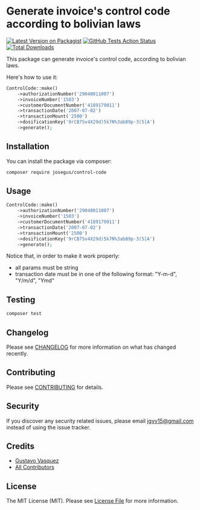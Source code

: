 # Generate invoice's control code according to bolivian laws

[![Latest Version on Packagist](https://img.shields.io/packagist/v/josegus/control-code.svg?style=flat-square)](https://packagist.org/packages/josegus/control-code)
[![GitHub Tests Action Status](https://img.shields.io/github/workflow/status/josegus/control-code/Tests?label=tests)](https://github.com/josegus/control-code/actions?query=workflow%3ATests+branch%3Amaster)
[![Total Downloads](https://img.shields.io/packagist/dt/josegus/control-code.svg?style=flat-square)](https://packagist.org/packages/josegus/control-code)


This package can generate invoice's control code, according to bolivian laws.

Here's how to use it:

```php
ControlCode::make()
    ->authorizationNumber('29040011007')
    ->invoiceNumber('1503')
    ->customerDocumentNumber('4189179011')
    ->transactionDate('2007-07-02')
    ->transactionMount('2500')
    ->dosificationKey('9rCB7Sv4X29d)5k7N%3ab89p-3(5[A')
    ->generate();
```

## Installation

You can install the package via composer:

```bash
composer require josegus/control-code
```

## Usage

```php
ControlCode::make()
    ->authorizationNumber('29040011007')
    ->invoiceNumber('1503')
    ->customerDocumentNumber('4189179011')
    ->transactionDate('2007-07-02')
    ->transactionMount('2500')
    ->dosificationKey('9rCB7Sv4X29d)5k7N%3ab89p-3(5[A')
    ->generate();
```

Notice that, in order to make it work properly:
- all params must be string
- transaction date must be in one of the following format: "Y-m-d", "Y/m/d", "Ymd"

## Testing

```bash
composer test
```

## Changelog

Please see [CHANGELOG](CHANGELOG.md) for more information on what has changed recently.

## Contributing

Please see [CONTRIBUTING](.github/CONTRIBUTING.md) for details.

## Security

If you discover any security related issues, please email jgvv15@gmail.com instead of using the issue tracker.

## Credits

- [Gustavo Vasquez](https://github.com/josegus)
- [All Contributors](../../contributors)

## License

The MIT License (MIT). Please see [License File](LICENSE.md) for more information.
